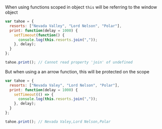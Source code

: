 When using functions scoped in object `this` will be referring to the window object

```js
var tahoe = {
  resorts: ["Nevada Valley", "Lord Nelson", "Polar"],
  print: function(delay = 1000) {
    setTimeout(function() {
      console.log(this.resorts.join(","));
    }, delay);
  }
};

tahoe.print(); // Cannot read property 'join' of undefined
```

But when using a an arrow function, this will be protected on the scope

```js
var tahoe = {
  resorts: ["Nevada Valey", "Lord Nelson", "Polar"],
  print: function(delay = 1000) {
    setTimeout(() => {
      console.log(this.resorts.join(","));
    }, delay);
  }
};

tahoe.print(); // Nevada Valey,Lord Nelson,Polar
```

